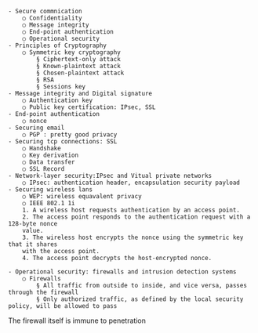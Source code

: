 	- Secure commnication
		○ Confidentiality
		○ Message integrity
		○ End-point authentication
		○ Operational security
	- Principles of Cryptography
		○ Symmetric key cryptography
			§ Ciphertext-only attack
			§ Known-plaintext attack
			§ Chosen-plaintext attack
			§ RSA
			§ Sessions key
	- Message integrity and Digital signature
		○ Authentication key
		○ Public key certification: IPsec, SSL
	- End-point authentication
		○ nonce
	- Securing email
		○ PGP : pretty good privacy
	- Securing tcp connections: SSL
		○ Handshake
		○ Key derivation
		○ Data transfer
		○ SSL Record
	- Network-layer security:IPsec and Vitual private networks
		○ IPsec: authentication header, encapsulation security payload
	- Securing wireless lans
		○ WEP: wireless equavalent privacy
		○ IEEE 802.1 1i
		1. A wireless host requests authentication by an access point.
		2. The access point responds to the authentication request with a 128-byte nonce
		value.
		3. The wireless host encrypts the nonce using the symmetric key that it shares
		with the access point.
		4. The access point decrypts the host-encrypted nonce.
		
	- Operational security: firewalls and intrusion detection systems
		○ Firewalls
			§ All traffic from outside to inside, and vice versa, passes through the firewall
			§ Only authorized traffic, as defined by the local security policy, will be allowed to pass
The firewall itself is immune to penetration
